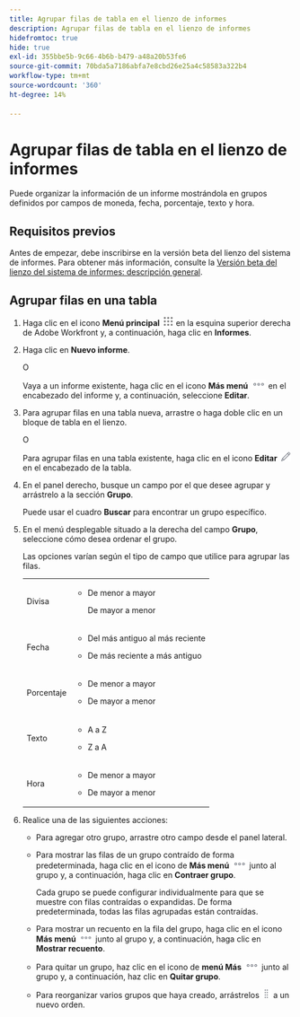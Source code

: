 ```yaml
---
title: Agrupar filas de tabla en el lienzo de informes
description: Agrupar filas de tabla en el lienzo de informes
hidefromtoc: true
hide: true
exl-id: 355bbe5b-9c66-4b6b-b479-a48a20b53fe6
source-git-commit: 70bda5a7186abfa7e8cbd26e25a4c58583a322b4
workflow-type: tm+mt
source-wordcount: '360'
ht-degree: 14%

---
```


# Agrupar filas de tabla en el lienzo de informes

Puede organizar la información de un informe mostrándola en grupos definidos por campos de moneda, fecha, porcentaje, texto y hora.

## Requisitos previos

Antes de empezar, debe inscribirse en la versión beta del lienzo del sistema de informes. Para obtener más información, consulte la [Versión beta del lienzo del sistema de informes: descripción general](/help/quicksilver/product-announcements/betas/canvas-dashboards-beta/reporting-canvas-beta-overview.md).

## Agrupar filas en una tabla

1. Haga clic en el icono **Menú principal** ![Icono del menú principal](assets/main-menu-icon.png) en la esquina superior derecha de Adobe Workfront y, a continuación, haga clic en **Informes**.
1. Haga clic en **Nuevo informe**.

   O

   Vaya a un informe existente, haga clic en el icono **Más menú** ![Más icono](assets/more-icon.png) en el encabezado del informe y, a continuación, seleccione **Editar**.

1. Para agrupar filas en una tabla nueva, arrastre o haga doble clic en un bloque de tabla en el lienzo.

   O

   Para agrupar filas en una tabla existente, haga clic en el icono **Editar** ![Editar icono](assets/edit-icon.png) en el encabezado de la tabla.

1. En el panel derecho, busque un campo por el que desee agrupar y arrástrelo a la sección **Grupo**.

   Puede usar el cuadro **Buscar** para encontrar un grupo específico.

1. En el menú desplegable situado a la derecha del campo **Grupo**, seleccione cómo desea ordenar el grupo.

   Las opciones varían según el tipo de campo que utilice para agrupar las filas.

   <table style="table-layout:auto"> 
    <col> 
    <col> 
    <tbody> 
     <tr> 
      <td role="rowheader">Divisa</td> 
      <td> 
       <ul> 
        <li> <p>De menor a mayor</p> <p>De mayor a menor</p> </li> 
       </ul> </td> 
     </tr> 
     <tr> 
      <td role="rowheader">Fecha</td> 
      <td> 
       <ul> 
        <li> <p>Del más antiguo al más reciente</p> </li> 
        <li> <p>De más reciente a más antiguo</p> </li> 
       </ul> </td> 
     </tr> 
     <tr> 
      <td role="rowheader">Porcentaje</td> 
      <td> 
       <ul> 
        <li> <p>De menor a mayor</p> </li> 
        <li> <p>De mayor a menor</p> </li> 
       </ul> </td> 
     </tr> 
     <tr> 
      <td role="rowheader">Texto</td> 
      <td> 
       <ul> 
        <li> <p>A a Z</p> </li> 
        <li> <p>Z a A</p> </li> 
       </ul> </td> 
     </tr> 
     <tr> 
      <td role="rowheader">Hora</td> 
      <td> 
       <ul> 
        <li> <p>De menor a mayor</p> </li> 
        <li> <p>De mayor a menor</p> </li> 
       </ul> </td> 
     </tr> 
    </tbody> 
   </table>

1. Realice una de las siguientes acciones:

   * Para agregar otro grupo, arrastre otro campo desde el panel lateral.
   * Para mostrar las filas de un grupo contraído de forma predeterminada, haga clic en el icono de **Más menú** ![Más icono](assets/more-icon.png) junto al grupo y, a continuación, haga clic en **Contraer grupo**.

     Cada grupo se puede configurar individualmente para que se muestre con filas contraídas o expandidas. De forma predeterminada, todas las filas agrupadas están contraídas.

   * Para mostrar un recuento en la fila del grupo, haga clic en el icono **Más menú** ![Más icono](assets/more-icon-27x15.png) junto al grupo y, a continuación, haga clic en **Mostrar recuento**.
   * Para quitar un grupo, haz clic en el icono de **menú Más** ![icono Más](assets/more-icon.png) junto al grupo y, a continuación, haz clic en **Quitar grupo**.
   * Para reorganizar varios grupos que haya creado, arrástrelos ![Icono de mover](assets/move-icon---dots.png) a un nuevo orden.
